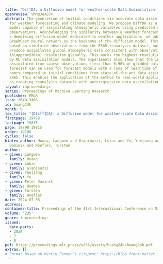 ```yaml
---
title: 'DiffDA: a Diffusion model for weather-scale Data Assimilation'
openreview: vhMq3eAB34
abstract: The generation of initial conditions via accurate data assimilation is crucial
  for weather forecasting and climate modeling. We propose DiffDA as a denoising diffusion
  model capable of assimilating atmospheric variables using predicted states and sparse
  observations. Acknowledging the similarity between a weather forecast model and
  a denoising diffusion model dedicated to weather applications, we adapt the pretrained
  GraphCast neural network as the backbone of the diffusion model. Through experiments
  based on simulated observations from the ERA5 reanalysis dataset, our method can
  produce assimilated global atmospheric data consistent with observations at 0.25$^\circ$
  ($\approx$30km) resolution globally. This marks the highest resolution achieved
  by ML data assimilation models. The experiments also show that the initial conditions
  assimilated from sparse observations (less than 0.96% of gridded data) and 48-hour
  forecast can be used for forecast models with a loss of lead time of at most 24
  hours compared to initial conditions from state-of-the-art data assimilation in
  ERA5. This enables the application of the method to real-world applications, such
  as creating reanalysis datasets with autoregressive data assimilation.
layout: inproceedings
series: Proceedings of Machine Learning Research
publisher: PMLR
issn: 2640-3498
id: huang24h
month: 0
tex_title: "{D}iff{DA}: a Diffusion model for weather-scale Data Assimilation"
firstpage: 19798
lastpage: 19815
page: 19798-19815
order: 19798
cycles: false
bibtex_author: Huang, Langwen and Gianinazzi, Lukas and Yu, Yuejiang and Dueben, Peter
  Dominik and Hoefler, Torsten
author:
- given: Langwen
  family: Huang
- given: Lukas
  family: Gianinazzi
- given: Yuejiang
  family: Yu
- given: Peter Dominik
  family: Dueben
- given: Torsten
  family: Hoefler
date: 2024-07-08
address:
container-title: Proceedings of the 41st International Conference on Machine Learning
volume: '235'
genre: inproceedings
issued:
  date-parts:
  - 2024
  - 7
  - 8
pdf: https://proceedings.mlr.press/v235/assets/huang24h/huang24h.pdf
extras: []
# Format based on Martin Fenner's citeproc: https://blog.front-matter.io/posts/citeproc-yaml-for-bibliographies/
---
```

